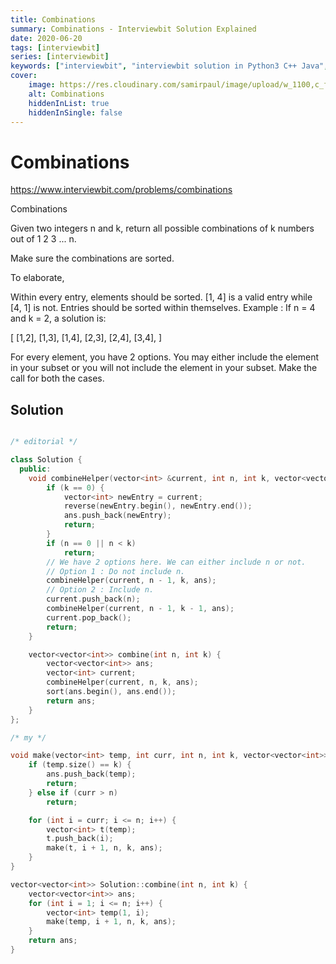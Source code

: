 ```yaml
---
title: Combinations
summary: Combinations - Interviewbit Solution Explained
date: 2020-06-20
tags: [interviewbit]
series: [interviewbit]
keywords: ["interviewbit", "interviewbit solution in Python3 C++ Java", "Combinations Solution Explained"]
cover:
    image: https://res.cloudinary.com/samirpaul/image/upload/w_1100,c_fit,co_rgb:FFFFFF,l_text:Arial_75_bold:Combinations - Solution Explained/problem-solving.webp
    alt: Combinations
    hiddenInList: true
    hiddenInSingle: false
---
```


# Combinations

https://www.interviewbit.com/problems/combinations



Combinations

Given two integers n and k, return all possible combinations of k numbers out of 1 2 3 ... n.

Make sure the combinations are sorted.

To elaborate,

Within every entry, elements should be sorted. [1, 4] is a valid entry while [4, 1] is not.
Entries should be sorted within themselves.
Example :
If n = 4 and k = 2, a solution is:

[
  [1,2],
  [1,3],
  [1,4],
  [2,3],
  [2,4],
  [3,4],
]

For every element, you have 2 options. You may either include the element in your subset or you will not include
the element in your subset. Make the call for both the cases.

## Solution

```cpp

/* editorial */

class Solution {
  public:
    void combineHelper(vector<int> &current, int n, int k, vector<vector<int>> &ans) {
        if (k == 0) {
            vector<int> newEntry = current;
            reverse(newEntry.begin(), newEntry.end());
            ans.push_back(newEntry);
            return;
        }
        if (n == 0 || n < k)
            return;
        // We have 2 options here. We can either include n or not.
        // Option 1 : Do not include n.
        combineHelper(current, n - 1, k, ans);
        // Option 2 : Include n.
        current.push_back(n);
        combineHelper(current, n - 1, k - 1, ans);
        current.pop_back();
        return;
    }

    vector<vector<int>> combine(int n, int k) {
        vector<vector<int>> ans;
        vector<int> current;
        combineHelper(current, n, k, ans);
        sort(ans.begin(), ans.end());
        return ans;
    }
};

/* my */

void make(vector<int> temp, int curr, int n, int k, vector<vector<int>> &ans) {
    if (temp.size() == k) {
        ans.push_back(temp);
        return;
    } else if (curr > n)
        return;

    for (int i = curr; i <= n; i++) {
        vector<int> t(temp);
        t.push_back(i);
        make(t, i + 1, n, k, ans);
    }
}

vector<vector<int>> Solution::combine(int n, int k) {
    vector<vector<int>> ans;
    for (int i = 1; i <= n; i++) {
        vector<int> temp(1, i);
        make(temp, i + 1, n, k, ans);
    }
    return ans;
}
```